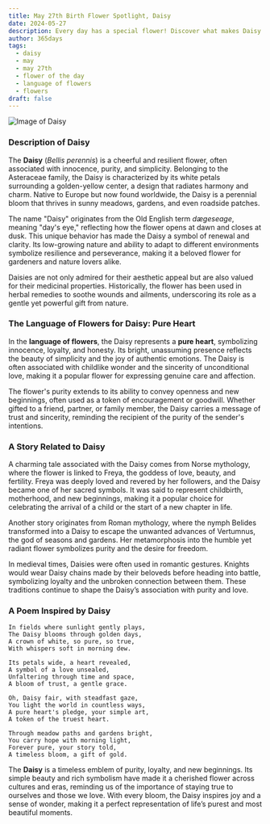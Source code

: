 ```yaml
---
title: May 27th Birth Flower Spotlight, Daisy
date: 2024-05-27
description: Every day has a special flower! Discover what makes Daisy unique as today’s birth flower and its symbolic meaning.
author: 365days
tags:
  - daisy
  - may
  - may 27th
  - flower of the day
  - language of flowers
  - flowers
draft: false
---
```


![Image of Daisy](https://cdn.pixabay.com/photo/2018/05/23/23/10/daisies-3425426_640.jpg#center)


### Description of Daisy

The **Daisy** (_Bellis perennis_) is a cheerful and resilient flower, often associated with innocence, purity, and simplicity. Belonging to the Asteraceae family, the Daisy is characterized by its white petals surrounding a golden-yellow center, a design that radiates harmony and charm. Native to Europe but now found worldwide, the Daisy is a perennial bloom that thrives in sunny meadows, gardens, and even roadside patches.

The name "Daisy" originates from the Old English term _dægeseage_, meaning "day's eye," reflecting how the flower opens at dawn and closes at dusk. This unique behavior has made the Daisy a symbol of renewal and clarity. Its low-growing nature and ability to adapt to different environments symbolize resilience and perseverance, making it a beloved flower for gardeners and nature lovers alike.

Daisies are not only admired for their aesthetic appeal but are also valued for their medicinal properties. Historically, the flower has been used in herbal remedies to soothe wounds and ailments, underscoring its role as a gentle yet powerful gift from nature.

### The Language of Flowers for Daisy: Pure Heart

In the **language of flowers**, the Daisy represents a **pure heart**, symbolizing innocence, loyalty, and honesty. Its bright, unassuming presence reflects the beauty of simplicity and the joy of authentic emotions. The Daisy is often associated with childlike wonder and the sincerity of unconditional love, making it a popular flower for expressing genuine care and affection.

The flower's purity extends to its ability to convey openness and new beginnings, often used as a token of encouragement or goodwill. Whether gifted to a friend, partner, or family member, the Daisy carries a message of trust and sincerity, reminding the recipient of the purity of the sender's intentions.

### A Story Related to Daisy

A charming tale associated with the Daisy comes from Norse mythology, where the flower is linked to Freya, the goddess of love, beauty, and fertility. Freya was deeply loved and revered by her followers, and the Daisy became one of her sacred symbols. It was said to represent childbirth, motherhood, and new beginnings, making it a popular choice for celebrating the arrival of a child or the start of a new chapter in life.

Another story originates from Roman mythology, where the nymph Belides transformed into a Daisy to escape the unwanted advances of Vertumnus, the god of seasons and gardens. Her metamorphosis into the humble yet radiant flower symbolizes purity and the desire for freedom.

In medieval times, Daisies were often used in romantic gestures. Knights would wear Daisy chains made by their beloveds before heading into battle, symbolizing loyalty and the unbroken connection between them. These traditions continue to shape the Daisy’s association with purity and love.

### A Poem Inspired by Daisy

```
In fields where sunlight gently plays,  
The Daisy blooms through golden days,  
A crown of white, so pure, so true,  
With whispers soft in morning dew.  

Its petals wide, a heart revealed,  
A symbol of a love unsealed,  
Unfaltering through time and space,  
A bloom of trust, a gentle grace.  

Oh, Daisy fair, with steadfast gaze,  
You light the world in countless ways,  
A pure heart's pledge, your simple art,  
A token of the truest heart.  

Through meadow paths and gardens bright,  
You carry hope with morning light,  
Forever pure, your story told,  
A timeless bloom, a gift of gold.  
```

The **Daisy** is a timeless emblem of purity, loyalty, and new beginnings. Its simple beauty and rich symbolism have made it a cherished flower across cultures and eras, reminding us of the importance of staying true to ourselves and those we love. With every bloom, the Daisy inspires joy and a sense of wonder, making it a perfect representation of life’s purest and most beautiful moments.